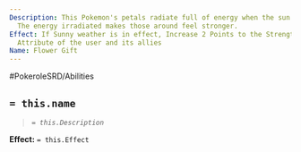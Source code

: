```yaml
---
Description: This Pokemon's petals radiate full of energy when the sun shines bright.
  The energy irradiated makes those around feel stronger.
Effect: If Sunny weather is in effect, Increase 2 Points to the Strength and Sp.Defense
  Attribute of the user and its allies
Name: Flower Gift
---
```


#PokeroleSRD/Abilities

## `= this.name`

> *`= this.Description`*

**Effect:** `= this.Effect`